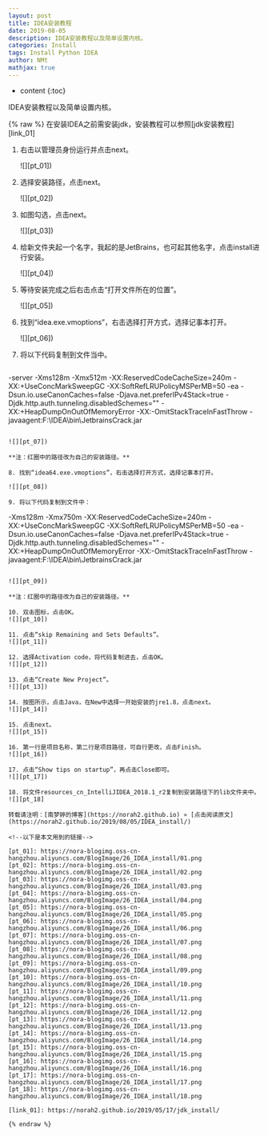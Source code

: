 ```yaml
---
layout: post
title: IDEA安装教程  
date: 2019-08-05
description: IDEA安装教程以及简单设置内核。  
categories: Install
tags: Install Python IDEA 
author: NMt
mathjax: true
---
```


* content
{:toc}

IDEA安装教程以及简单设置内核。  

<div style='display: none'>
@@@@
</div>




{% raw %}
在安装IDEA之前需安装jdk，安装教程可以参照[jdk安装教程][link_01]  
  
1. 右击以管理员身份运行并点击next。  
  
   ![][pt_01]) 

2. 选择安装路径，点击next。  
  
   ![][pt_02])  

3. 如图勾选，点击next。  
  
   ![][pt_03])  

4. 给新文件夹起一个名字，我起的是JetBrains，也可起其他名字，点击install进行安装。  
  
   ![][pt_04])  

5. 等待安装完成之后右击点击“打开文件所在的位置”。  
  
   ![][pt_05])  

6. 找到“idea.exe.vmoptions”，右击选择打开方式，选择记事本打开。  
  
   ![][pt_06])  

7. 将以下代码复制到文件当中。  
  
   ```python
-server
-Xms128m
-Xmx512m
-XX:ReservedCodeCacheSize=240m
-XX:+UseConcMarkSweepGC
-XX:SoftRefLRUPolicyMSPerMB=50
-ea
-Dsun.io.useCanonCaches=false
-Djava.net.preferIPv4Stack=true
-Djdk.http.auth.tunneling.disabledSchemes=""
-XX:+HeapDumpOnOutOfMemoryError
-XX:-OmitStackTraceInFastThrow
-javaagent:F:\IDEA\bin\JetbrainsCrack.jar
   ```
  
   ![][pt_07])  
  
   **注：红圈中的路径改为自己的安装路径。**  
  
8. 找到“idea64.exe.vmoptions”，右击选择打开方式，选择记事本打开。  
  
   ![][pt_08])  
  
9. 将以下代码复制到文件中：  
  
   ```
-Xms128m
-Xmx750m
-XX:ReservedCodeCacheSize=240m
-XX:+UseConcMarkSweepGC
-XX:SoftRefLRUPolicyMSPerMB=50
-ea
-Dsun.io.useCanonCaches=false
-Djava.net.preferIPv4Stack=true
-Djdk.http.auth.tunneling.disabledSchemes=""
-XX:+HeapDumpOnOutOfMemoryError
-XX:-OmitStackTraceInFastThrow
-javaagent:F:\IDEA\bin\JetbrainsCrack.jar
   ```
  
   ![][pt_09])  
  
   **注：红圈中的路径改为自己的安装路径。**  
  
10. 双击图标，点击OK。  
   ![][pt_10])  
   
11. 点击“skip Remaining and Sets Defaults”。  
   ![][pt_11])  
   
12. 选择Activation code，将代码复制进去，点击OK。  
   ![][pt_12])  
   
13. 点击“Create New Project”。  
   ![][pt_13])  
   
14. 按图所示，点击Java，在New中选择一开始安装的jre1.8，点击next。  
   ![][pt_14])  
   
15. 点击next。  
   ![][pt_15])  
  
16. 第一行是项目名称，第二行是项目路径，可自行更改，点击Finish。  
   ![][pt_16])  
  
17. 点击“Show tips on startup”，再点击Close即可。  
   ![][pt_17])  
  
18. 将文件resources_cn_IntelliJIDEA_2018.1_r2复制到安装路径下的lib文件夹中。  
   ![][pt_18]  
  
转载请注明：[南梦婷的博客](https://norah2.github.io) » [点击阅读原文](https://norah2.github.io/2019/08/05/IDEA_install/)   

<!--以下是本文用到的链接-->  

[pt_01]: https://nora-blogimg.oss-cn-hangzhou.aliyuncs.com/BlogImage/26_IDEA_install/01.png
[pt_02]: https://nora-blogimg.oss-cn-hangzhou.aliyuncs.com/BlogImage/26_IDEA_install/02.png
[pt_03]: https://nora-blogimg.oss-cn-hangzhou.aliyuncs.com/BlogImage/26_IDEA_install/03.png
[pt_04]: https://nora-blogimg.oss-cn-hangzhou.aliyuncs.com/BlogImage/26_IDEA_install/04.png
[pt_05]: https://nora-blogimg.oss-cn-hangzhou.aliyuncs.com/BlogImage/26_IDEA_install/05.png
[pt_06]: https://nora-blogimg.oss-cn-hangzhou.aliyuncs.com/BlogImage/26_IDEA_install/06.png
[pt_07]: https://nora-blogimg.oss-cn-hangzhou.aliyuncs.com/BlogImage/26_IDEA_install/07.png
[pt_08]: https://nora-blogimg.oss-cn-hangzhou.aliyuncs.com/BlogImage/26_IDEA_install/08.png
[pt_09]: https://nora-blogimg.oss-cn-hangzhou.aliyuncs.com/BlogImage/26_IDEA_install/09.png
[pt_10]: https://nora-blogimg.oss-cn-hangzhou.aliyuncs.com/BlogImage/26_IDEA_install/10.png
[pt_11]: https://nora-blogimg.oss-cn-hangzhou.aliyuncs.com/BlogImage/26_IDEA_install/11.png
[pt_12]: https://nora-blogimg.oss-cn-hangzhou.aliyuncs.com/BlogImage/26_IDEA_install/12.png
[pt_13]: https://nora-blogimg.oss-cn-hangzhou.aliyuncs.com/BlogImage/26_IDEA_install/13.png
[pt_14]: https://nora-blogimg.oss-cn-hangzhou.aliyuncs.com/BlogImage/26_IDEA_install/14.png
[pt_15]: https://nora-blogimg.oss-cn-hangzhou.aliyuncs.com/BlogImage/26_IDEA_install/15.png
[pt_16]: https://nora-blogimg.oss-cn-hangzhou.aliyuncs.com/BlogImage/26_IDEA_install/16.png
[pt_17]: https://nora-blogimg.oss-cn-hangzhou.aliyuncs.com/BlogImage/26_IDEA_install/17.png
[pt_18]: https://nora-blogimg.oss-cn-hangzhou.aliyuncs.com/BlogImage/26_IDEA_install/18.png

[link_01]: https://norah2.github.io/2019/05/17/jdk_install/

{% endraw %}
